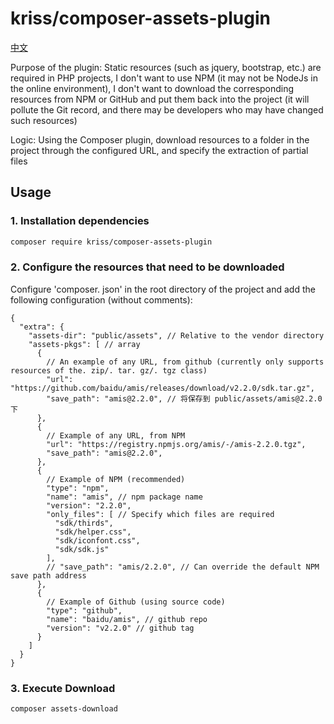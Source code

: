 # kriss/composer-assets-plugin

[中文](./README_CN.md)

Purpose of the plugin:
Static resources (such as jquery, bootstrap, etc.) are required in PHP projects,
I don't want to use NPM (it may not be NodeJs in the online environment),
I don't want to download the corresponding resources from NPM or GitHub and put them back into the project (it will pollute the Git record, and there may be developers who may have changed such resources)

Logic: Using the Composer plugin, download resources to a folder in the project through the configured URL, and specify the extraction of partial files

## Usage

### 1. Installation dependencies

```bash
composer require kriss/composer-assets-plugin
```

### 2. Configure the resources that need to be downloaded

Configure 'composer. json' in the root directory of the project and add the following configuration (without comments):

```json5
{
  "extra": {
    "assets-dir": "public/assets", // Relative to the vendor directory
    "assets-pkgs": [ // array
      {
        // An example of any URL, from github (currently only supports resources of the. zip/. tar. gz/. tgz class)
        "url": "https://github.com/baidu/amis/releases/download/v2.2.0/sdk.tar.gz",
        "save_path": "amis@2.2.0", // 将保存到 public/assets/amis@2.2.0 下
      },
      {
        // Example of any URL, from NPM
        "url": "https://registry.npmjs.org/amis/-/amis-2.2.0.tgz",
        "save_path": "amis@2.2.0",
      },
      {
        // Example of NPM (recommended)
        "type": "npm",
        "name": "amis", // npm package name
        "version": "2.2.0",
        "only_files": [ // Specify which files are required
          "sdk/thirds",
          "sdk/helper.css",
          "sdk/iconfont.css",
          "sdk/sdk.js"
        ],
        // "save_path": "amis/2.2.0", // Can override the default NPM save path address
      },
      {
        // Example of Github (using source code)
        "type": "github",
        "name": "baidu/amis", // github repo
        "version": "v2.2.0" // github tag
      }
    ]
  }
}
```

### 3. Execute Download

```bash
composer assets-download
```
